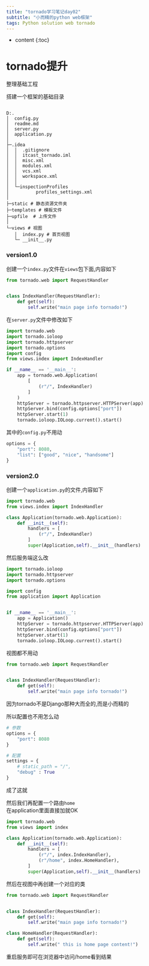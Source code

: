 ```yaml
---
title: "tornado学习笔记day02"
subtitle: "小而精的python web框架"
tags: Python solution web tornado
---
```




* content
{:toc}





# tornado提升
整理基础工程

搭建一个框架的基础目录

```

D:.
│  config.py
│  readme.md
│  server.py
│  application.py
│  
├─.idea
│  │  .gitignore
│  │  itcast_tornado.iml
│  │  misc.xml
│  │  modules.xml
│  │  vcs.xml
│  │  workspace.xml
│  │
│  └─inspectionProfiles
│          profiles_settings.xml
│
├─static # 静态资源文件夹    
├─templates # 模板文件
├─upfile  # 上传文件
│
└─views # 视图
   │  index.py # 首页视图
   └─ __init__.py

```




### version1.0
创建一个`index.py`文件在`views`包下面,内容如下
```python
from tornado.web import RequestHandler


class IndexHandler(RequestHandler):
    def get(self):
        self.write("main page info tornado!")

```
在`server.py`文件中修改如下
```python
import tornado.web
import tornado.ioloop
import tornado.httpserver
import tornado.options
import config
from views.index import IndexHandler

if __name__ == '__main__':
    app = tornado.web.Application(
        [
            (r"/", IndexHandler)
        ]
    )
    httpServer = tornado.httpserver.HTTPServer(app)
    httpServer.bind(config.options["port"])
    httpServer.start(1)
    tornado.ioloop.IOLoop.current().start()

```
其中的`config.py`不用动
```python
options = {
    "port": 8080,
    "list": ["good", "nice", "handsome"]
}
```

### version2.0

创建一个`application.py`的文件,内容如下
```python
import tornado.web
from views.index import IndexHandler

class Application(tornado.web.Application):
    def __init__(self):
        handlers = [
            (r"/", IndexHandler)
        ]
        super(Application,self).__init__(handlers)
```

然后服务端这么改
```python
import tornado.ioloop
import tornado.httpserver
import tornado.options

import config
from application import Application


if __name__ == '__main__':
    app = Application()
    httpServer = tornado.httpserver.HTTPServer(app)
    httpServer.bind(config.options["port"])
    httpServer.start(1)
    tornado.ioloop.IOLoop.current().start()

```

视图都不用动
```python
from tornado.web import RequestHandler


class IndexHandler(RequestHandler):
    def get(self):
        self.write("main page info tornado!")
```

因为tornado不是Django那种大而全的,而是小而精的

所以配置也不用怎么动
```python
# 参数
options = {
    "port": 8080
}

# 配置
settings = {
    # static_path = "/",
    "debug" : True
}
```

成了这就

然后我们再配置一个路由`home`  
在application里面直接加就OK
```python
import tornado.web
from views import index

class Application(tornado.web.Application):
    def __init__(self):
        handlers = [
            (r"/", index.IndexHandler),
            (r"/home", index.HomeHandler),
        ]
        super(Application,self).__init__(handlers)
```
然后在视图中再创建一个对应的类
```python
from tornado.web import RequestHandler


class IndexHandler(RequestHandler):
    def get(self):
        self.write("main page info tornado!")

class HomeHandler(RequestHandler):
    def get(self):
        self.write(" this is home page content!")
```
重启服务即可在浏览器中访问/home看到结果
